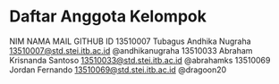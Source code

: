 Daftar Anggota Kelompok
=======================

NIM         NAMA                        MAIL                            GITHUB ID
13510007    Tubagus Andhika Nugraha     13510007@std.stei.itb.ac.id     @andhikanugraha
13510033    Abraham Krisnanda Santoso   13510033@std.stei.itb.ac.id     @abrahamks
13510069    Jordan Fernando             13510069@std.stei.itb.ac.id     @dragoon20
